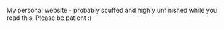 My personal website - probably scuffed and highly unfinished while you read this. Please be patient :)
